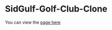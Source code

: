 # SidGulf-Golf-Club-Clone
You can view the [page here](https://6509b18a96c836098b7978cb--strong-salmiakki-5e6b55.netlify.app/)
